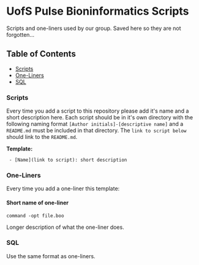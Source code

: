 # UofS Pulse Bioninformatics Scripts
Scripts and one-liners used by our group. Saved here so they are not forgotten...

## Table of Contents

 - [Scripts](#Scripts)
 - [One-Liners](#One-Liners)
 - [SQL](#SQL)
 
### Scripts
Every time you add a script to this repository please add it's name and a short description here. Each script should be in it's own directory with the following naming format `[Author initials]-[descriptive name]` and a `README.md` must be included in that directory. The `link to script below` should link to the `README.md`.

**Template:**
```
 - [Name](link to script): short description
```

### One-Liners
Every time you add a one-liner this template:

#### Short name of one-liner
```
command -opt file.boo
```
Longer description of what the one-liner does.

### SQL
Use the same format as one-liners.

